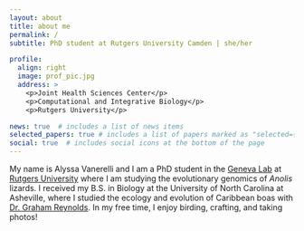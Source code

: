 ```yaml
---
layout: about
title: about me
permalink: /
subtitle: PhD student at Rutgers University Camden | she/her

profile:
  align: right
  image: prof_pic.jpg
  address: >
    <p>Joint Health Sciences Center</p>
    <p>Computational and Integrative Biology</p>
    <p>Rutgers University</p>

news: true  # includes a list of news items
selected_papers: true # includes a list of papers marked as "selected={true}"
social: true  # includes social icons at the bottom of the page
---
```


My name is Alyssa Vanerelli and I am a PhD student in the [Geneva Lab](https://genevalab.io/) at [Rutgers University](https://ccib.camden.rutgers.edu/) where I am studying the evolutionary genomics 
of _Anolis_ lizards. I received my B.S. in Biology at the University of North Carolina at Asheville, where I studied the ecology and evolution of Caribbean boas with 
[Dr. Graham Reynolds](https://reynoldslab.wp.unca.edu/). In my free time, I enjoy birding, crafting, and taking photos!
